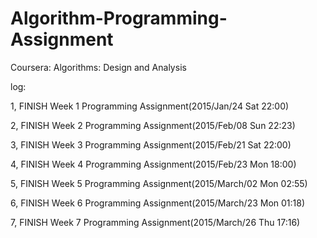 # Algorithm-Programming-Assignment
Coursera: Algorithms: Design and Analysis

log:

1, FINISH Week 1 Programming Assignment(2015/Jan/24 Sat 22:00)

2, FINISH Week 2 Programming Assignment(2015/Feb/08 Sun 22:23)

3, FINISH Week 3 Programming Assignment(2015/Feb/21 Sat 22:00)

4, FINISH Week 4 Programming Assignment(2015/Feb/23 Mon 18:00)

5, FINISH Week 5 Programming Assignment(2015/March/02 Mon 02:55)

6, FINISH Week 6 Programming Assignment(2015/March/23 Mon 01:18)

7, FINISH Week 7 Programming Assignment(2015/March/26 Thu 17:16)
